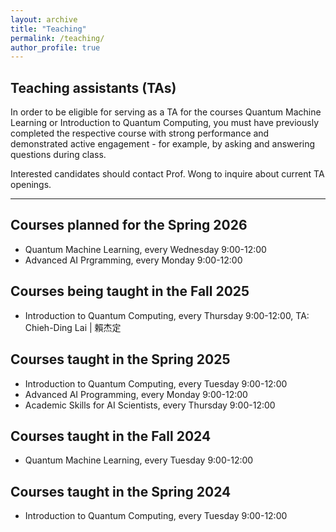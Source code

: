 ```yaml
---
layout: archive
title: "Teaching"
permalink: /teaching/
author_profile: true
---
```


<!--{% include base_path %}

{% for post in site.teaching reversed %}
  {% include archive-single.html %}
{% endfor %}-->

## Teaching assistants (TAs)

In order to be eligible for serving as a TA for the courses Quantum Machine Learning or Introduction to Quantum Computing, you must have previously completed the respective course with strong performance and demonstrated active engagement - for example, by asking and answering questions during class.

Interested candidates should contact Prof. Wong to inquire about current TA openings. 

---

## Courses planned for the Spring 2026
- Quantum Machine Learning, every Wednesday 9:00-12:00
- Advanced AI Prgramming, every Monday 9:00-12:00

## Courses being taught in the Fall 2025
- Introduction to Quantum Computing, every Thursday 9:00-12:00, TA: Chieh-Ding Lai | 賴杰定

## Courses taught in the Spring 2025
- Introduction to Quantum Computing, every Tuesday 9:00-12:00
- Advanced AI Programming, every Monday 9:00-12:00
- Academic Skills for AI Scientists, every Thursday 9:00-12:00

## Courses taught in the Fall 2024
- Quantum Machine Learning, every Tuesday 9:00-12:00

## Courses taught in the Spring 2024
- Introduction to Quantum Computing, every Tuesday 9:00-12:00



